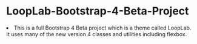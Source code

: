 # LoopLab-Bootstrap-4-Beta-Project
<li>This is a full Bootstrap 4 Beta project which is a theme called LoopLab. </li>
It uses many of the new version 4 classes and utilities including flexbox.
